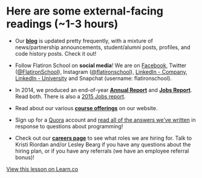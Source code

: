 # Here are some external-facing readings (~1-3 hours)

- Our **[blog](http://blog.flatironschool.com/)** is updated pretty frequently, with a mixture of news/partnership announcements, student/alumni posts, profiles, and code history posts. Check it out!

- Follow Flatiron School on **social media**! We are on [Facebook](https://www.facebook.com/FlatironSchool), Twitter ([@FlatironSchool](https://twitter.com/FlatironSchool)), Instagram ([@flatironschool](https://instagram.com/flatironschool/)), [LinkedIn - Company](https://www.linkedin.com/company/the-flatiron-school), [LinkedIn - University](https://www.linkedin.com/edu/school?id=191002) and Snapchat (username: flatironschool).

- In 2014, we produced an end-of-year **[Annual Report](http://far.flatironschool.com/)** and **[Jobs Report](http://flatironschool.com/jobs-report-2014-ty)**. Read both. There is also a [2015 Jobs report](flatironschool.com/jobs-report-2015).

- Read about our various **[course offerings](http://flatironschool.com/courses)** on our website.

- Sign up for a [Quora](quora.com) account and [read all of the answers we've written](https://docs.google.com/spreadsheets/d/1EXm6btk0hfXvMXuN9geTmT4eZd1TKSTBJUABH_fLY4k/edit#gid=0) in response to questions about programming!

- Check out our **[careers page](http://flatironschool.com/careers)** to see what roles we are hiring for. Talk to Kristi Riordan and/or Lesley Bearg if you have any questions about the hiring plan, or if you have any referrals (we have an employee referral bonus)!

<a href='https://learn.co/lessons/staff-onboarding-reading-external' data-visibility='hidden'>View this lesson on Learn.co</a>
